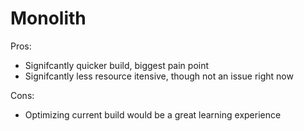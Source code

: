# Monolith

Pros:

- Signifcantly quicker build, biggest pain point
- Signifcantly less resource itensive, though not an issue right now

Cons:

- Optimizing current build would be a great learning experience
